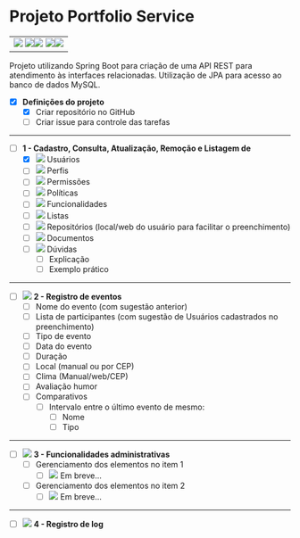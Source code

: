# Projeto Portfolio Service 
<table>
	<tr>
		<td>
			<a href="https://medium.com/@mari_azevedo/construindo-uma-api-restful-com-java-e-spring-framework-46b74371d107"><img src="https://img.icons8.com/color/50/000000/api-settings.png"/></a> <img src="https://img.icons8.com/flat_round/50/000000/plus.png"/><a href="https://spring.io/"><img src="https://img.icons8.com/color/50/000000/spring-logo.png"/></a> <img src="https://img.icons8.com/flat_round/50/000000/plus.png"/><a href="https://www.mysql.com/"><img src="https://img.icons8.com/ios-filled/50/000000/mysql-logo.png"/></a>
		</td>
	</tr>
</table>

Projeto utilizando Spring Boot para criação de uma API REST para atendimento às interfaces relacionadas. Utilização de JPA para acesso ao banco de dados MySQL.


- [x] **Definições do projeto**
  - [x] Criar repositório no GitHub
  - [ ] Criar issue para controle das tarefas
-------

- [ ] **1 - Cadastro, Consulta, Atualização, Remoção e Listagem de**
  - [x] <img src="https://img.icons8.com/ios-glyphs/30/000000/login-as-user.png"/> Usuários
  - [ ] <img src="https://img.icons8.com/material/30/000000/user-menu-male--v1.png"/> Perfis
  - [ ] <img src="https://img.icons8.com/office/30/000000/test-passed.png"/> Permissões
  - [ ] <img src="https://img.icons8.com/color/30/000000/privacy-policy.png"/> Políticas
  - [ ] <img src="https://img.icons8.com/color/30/000000/swiss-army-knife.png"/> Funcionalidades
  - [ ] <img src="https://img.icons8.com/color/30/000000/wish-list.png"/> Listas
  - [ ] <img src="https://img.icons8.com/windows/30/000000/github.png"/> Repositórios (local/web do usuário para facilitar o preenchimento)
  - [ ] <img src="https://img.icons8.com/cotton/30/000000/import-file.png"/> Documentos
  - [ ] <img src="https://img.icons8.com/color/30/000000/questions.png"/> Dúvidas
    - [ ] Explicação 
    - [ ] Exemplo prático
-------
- [ ] <img src="https://img.icons8.com/offices/30/000000/overtime.png"/> **2 - Registro de eventos** 
    - [ ] Nome do evento (com sugestão anterior)
    - [ ] Lista de participantes (com sugestão de Usuários cadastrados no preenchimento)
    - [ ] Tipo de evento
    - [ ] Data do evento
    - [ ] Duração
    - [ ] Local (manual ou por CEP)
    - [ ] Clima (Manual/web/CEP)
    - [ ] Avaliação humor
    - [ ] Comparativos
	  - [ ] Intervalo entre o último evento de mesmo:
		  - [ ] Nome
		  - [ ] Tipo
-------
- [ ] <img src="https://img.icons8.com/color/40/000000/gears.png"/> **3 - Funcionalidades administrativas**
  - [ ] Gerenciamento dos elementos no item 1
  	- [ ] <img src="https://img.icons8.com/dusk/40/000000/enterprise-resource-planning.png"/> Em breve...
  - [ ] Gerenciamento dos elementos no item 2
  	- [ ] <img src="https://img.icons8.com/dusk/40/000000/enterprise-resource-planning.png"/> Em breve...
-------
- [ ] <img src="https://img.icons8.com/material/30/000000/log.png"/> **4 - Registro de log**
